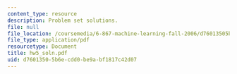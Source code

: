 ```yaml
---
content_type: resource
description: Problem set solutions.
file: null
file_location: /coursemedia/6-867-machine-learning-fall-2006/d76013505b6ecdd0be9abf1817c42d07_hw5_soln.pdf
file_type: application/pdf
resourcetype: Document
title: hw5_soln.pdf
uid: d7601350-5b6e-cdd0-be9a-bf1817c42d07
---
```

